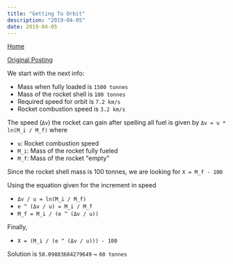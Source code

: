```yaml
---
title: "Getting To Orbit"
description: "2019-04-05"
date: 2019-04-05
---
```


[Home](../README.md)

[Original Posting](https://brilliant.org/daily-problems/falcon-heavy-3/)

We start with the next info:

* Mass when fully loaded is `1500 tonnes`
* Mass of the rocket shell is `100 tonnes`
* Required speed for orbit is `7.2 km/s`
* Rocket combustion speed is `3.2 km/s`

The speed (`Δv`) the rocket can gain after spelling all fuel is given by `Δv = u * ln(M_i / M_f)` where

* `u`: Rocket combustion speed
* `M_i`: Mass of the rocket fully fueled
* `M_f`: Mass of the rocket "empty"

Since the rocket shell mass is 100 tonnes, we are looking for `X = M_f - 100`

Using the equation given for the increment in speed

* `Δv / u = ln(M_i / M_f)`
* `e ^ (Δv / u) = M_i / M_f`
* `M_f = M_i / (e ^ (Δv / u))`

Finally,

* `X = (M_i / (e ^ (Δv / u))) - 100`

Solution is `58.09883684279649` ~ `60 tonnes`
